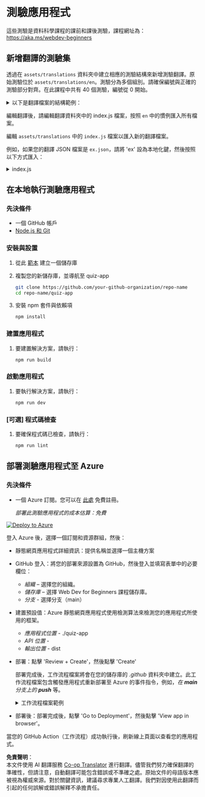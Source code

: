 <!--
CO_OP_TRANSLATOR_METADATA:
{
  "original_hash": "5301875c55bb305e6046bed3a4fd06d2",
  "translation_date": "2025-08-24T00:22:59+00:00",
  "source_file": "quiz-app/README.md",
  "language_code": "tw"
}
-->
# 測驗應用程式

這些測驗是資料科學課程的課前和課後測驗，課程網址為：https://aka.ms/webdev-beginners

## 新增翻譯的測驗集

透過在 `assets/translations` 資料夾中建立相應的測驗結構來新增測驗翻譯。原始測驗位於 `assets/translations/en`。測驗分為多個組別。請確保編號與正確的測驗部分對齊。在此課程中共有 40 個測驗，編號從 0 開始。

  
<details>
<summary>以下是翻譯檔案的結構範例：</summary>

```
[
    {
        "title": "A title",
        "complete": "A complete button title",
        "error": "An error message upon selecting the wrong answer",
        "quizzes": [
            {
                "id": 1,
                "title": "Title",
                "quiz": [
                    {
                        "questionText": "The question asked",
                        "answerOptions": [
                            {
                                "answerText": "Option 1 title",
                                "isCorrect": true
                            },
                            {
                                "answerText": "Option 2 title",
                                "isCorrect": false
                            }
                        ]
                    }
                ]
            }
        ]
    }
]
```
</details>

編輯翻譯後，請編輯翻譯資料夾中的 index.js 檔案，按照 `en` 中的慣例匯入所有檔案。

編輯 `assets/translations` 中的 `index.js` 檔案以匯入新的翻譯檔案。

例如，如果您的翻譯 JSON 檔案是 `ex.json`，請將 'ex' 設為本地化鍵，然後按照以下方式匯入：

<details>
<summary>index.js</summary>

```
import ex from "./ex.json";

// if 'ex' is localization key then enter it like so in `messages` to expose it 

const messages = {
  ex: ex[0],
};

export default messages;
```

</details>

## 在本地執行測驗應用程式

### 先決條件

- 一個 GitHub 帳戶
- [Node.js 和 Git](https://nodejs.org/)

### 安裝與設置

1. 從此 [範本](https://github.com/new?template_name=Web-Dev-For-Beginners&template_owner=microsoft) 建立一個儲存庫

1. 複製您的新儲存庫，並導航至 quiz-app

   ```bash
   git clone https://github.com/your-github-organization/repo-name
   cd repo-name/quiz-app
   ```

1. 安裝 npm 套件與依賴項

   ```bash
   npm install
   ```

### 建置應用程式

1. 要建置解決方案，請執行：

   ```bash
   npm run build
   ```

### 啟動應用程式

1. 要執行解決方案，請執行：

    ```bash
    npm run dev
    ```

### [可選] 程式碼檢查

1. 要確保程式碼已檢查，請執行：

    ```bash
    npm run lint
    ```

## 部署測驗應用程式至 Azure 

### 先決條件
- 一個 Azure 訂閱。您可以在 [此處](https://aka.ms/azure-free) 免費註冊。

    _部署此測驗應用程式的成本估算：免費_

[![Deploy to Azure](https://aka.ms/deploytoazurebutton)](https://portal.azure.com/#create/Microsoft.StaticApp)

登入 Azure 後，選擇一個訂閱和資源群組，然後：

- 靜態網頁應用程式詳細資訊：提供名稱並選擇一個主機方案
- GitHub 登入：將您的部署來源設置為 GitHub，然後登入並填寫表單中的必要欄位：
    - *組織* – 選擇您的組織。
    - *儲存庫* – 選擇 Web Dev for Beginners 課程儲存庫。
    - *分支* - 選擇分支（main）
- 建置預設值：Azure 靜態網頁應用程式使用檢測算法來檢測您的應用程式所使用的框架。
    - *應用程式位置* - ./quiz-app
    - *API 位置* -
    - *輸出位置* - dist
- 部署：點擊 'Review + Create'，然後點擊 'Create'

    部署完成後，工作流程檔案將會在您的儲存庫的 *.github* 資料夾中建立。此工作流程檔案包含觸發應用程式重新部署至 Azure 的事件指令，例如，_在 **main** 分支上的 **push**_ 等。

    <details>
    <summary>工作流程檔案範例</summary>
    以下是 GitHub Actions 工作流程檔案的範例：
    name: Azure Static Web Apps CI/CD

    ```
    on:
    push:
        branches:
        - main
    pull_request:
        types: [opened, synchronize, reopened, closed]
        branches:
        - main

    jobs:
    build_and_deploy_job:
        runs-on: ubuntu-latest
        name: Build and Deploy Job
        steps:
        - uses: actions/checkout@v2
        - name: Build And Deploy
            id: builddeploy
            uses: Azure/static-web-apps-deploy@v1
            with:
            azure_static_web_apps_api_token: ${{ secrets.AZURE_STATIC_WEB_APPS_API_TOKEN }}
            repo_token: ${{ secrets.GITHUB_TOKEN }}
            action: "upload"
            app_location: "quiz-app" # App source code path
            api_location: ""API source code path optional
            output_location: "dist" #Built app content directory - optional
    ```

    </details>

- 部署後：部署完成後，點擊 'Go to Deployment'，然後點擊 'View app in browser'。

當您的 GitHub Action（工作流程）成功執行後，刷新線上頁面以查看您的應用程式。

**免責聲明**：  
本文件使用 AI 翻譯服務 [Co-op Translator](https://github.com/Azure/co-op-translator) 進行翻譯。儘管我們努力確保翻譯的準確性，但請注意，自動翻譯可能包含錯誤或不準確之處。原始文件的母語版本應被視為權威來源。對於關鍵資訊，建議尋求專業人工翻譯。我們對因使用此翻譯而引起的任何誤解或錯誤解釋不承擔責任。